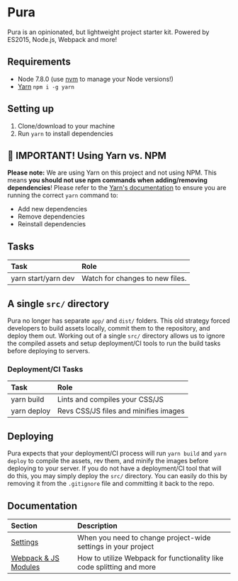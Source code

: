 # Pura
Pura is an opinionated, but lightweight project starter kit. Powered by ES2015, Node.js, Webpack and more!

## Requirements
- Node 7.8.0 (use [nvm](https://github.com/creationix/nvm) to manage your Node versions!)
- [Yarn](https://yarnpkg.com) `npm i -g yarn`

## Setting up
1. Clone/download to your machine
2. Run `yarn` to install dependencies

## 🚨 IMPORTANT! Using Yarn vs. NPM
**Please note:** We are using Yarn on this project and not using NPM. This means **you should not use npm commands when adding/removing dependencies**! Please refer to the [Yarn's documentation](https://yarnpkg.com/en/docs/migrating-from-npm#toc-cli-commands-comparison) to ensure you are running the correct `yarn` command to:

- Add new dependencies
- Remove dependencies
- Reinstall dependencies

## Tasks
| Task                | Role                                        |
|:--------------------|:--------------------------------------------|
| yarn start/yarn dev | Watch for changes to new files.             |

## A single `src/` directory
Pura no longer has separate `app/` and `dist/` folders. This old strategy forced developers to build assets locally, commit them to the repository, and deploy them out. Working out of a single `src/` directory allows us to ignore the compiled assets and setup deployment/CI tools to run the build tasks before deploying to servers.

### Deployment/CI Tasks
| Task                | Role                                        |
|:--------------------|:--------------------------------------------|
| yarn build          | Lints and compiles your CSS/JS              |
| yarn deploy         | Revs CSS/JS files and minifies images       |

## Deploying
Pura expects that your deployment/CI process will run `yarn build` and `yarn deploy` to compile the assets, rev them, and minify the images before deploying to your server. If you do not have a deployment/CI tool that will do this, you may simply deploy the `src/` directory. You can easily do this by removing it from the `.gitignore` file and committing it back to the repo.

## Documentation
| Section                                                                                          | Description                                                           |
|:-------------------------------------------------------------------------------------------------|:----------------------------------------------------------------------|
| [Settings](https://github.com/trendyminds/pura/wiki/Settings)                         | When you need to change project-wide settings in your project         |
| [Webpack & JS Modules](https://github.com/trendyminds/pura/wiki/Webpack-&-JS-Modules) | How to utilize Webpack for functionality like code splitting and more |
